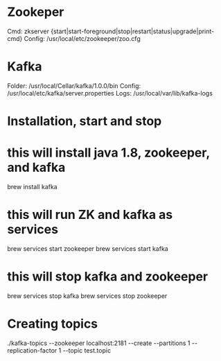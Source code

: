 # Zookeper

Cmd: zkserver {start|start-foreground|stop|restart|status|upgrade|print-cmd}
Config: /usr/local/etc/zookeeper/zoo.cfg

# Kafka

Folder: /usr/local/Cellar/kafka/1.0.0/bin
Config: /usr/local/etc/kafka/server.properties
Logs: /usr/local/var/lib/kafka-logs

# Installation, start and stop

# this will install java 1.8, zookeeper, and kafka
brew install kafka

# this will run ZK and kafka as services
brew services start zookeeper
brew services start kafka

# this will stop kafka and zookeeper
brew services stop kafka
brew services stop zookeeper

# Creating topics
./kafka-topics --zookeeper localhost:2181 --create --partitions 1 --replication-factor 1 --topic test.topic

